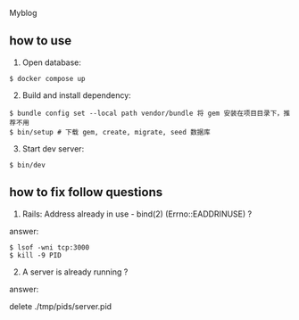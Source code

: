 Myblog

## how to use

1. Open database:

```
$ docker compose up
```

2. Build and install dependency:

```
$ bundle config set --local path vendor/bundle 将 gem 安装在项目目录下，推荐不用
$ bin/setup # 下载 gem, create, migrate, seed 数据库
```

3. Start dev server:

```
$ bin/dev
```

## how to fix follow questions

1. Rails: Address already in use - bind(2) (Errno::EADDRINUSE) ?

answer:

```
$ lsof -wni tcp:3000
$ kill -9 PID
```

2. A server is already running ?

answer:

delete ./tmp/pids/server.pid
